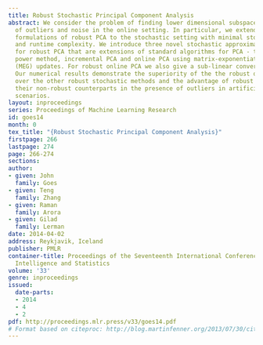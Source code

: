 ```yaml
---
title: Robust Stochastic Principal Component Analysis
abstract: We consider the problem of finding lower dimensional subspaces in the presence
  of outliers and noise in the online setting. In particular, we extend previous batch
  formulations of robust PCA to the stochastic setting with minimal storage requirements
  and runtime complexity. We introduce three novel stochastic approximation algorithms
  for robust PCA that are extensions of standard algorithms for PCA - the stochastic
  power method, incremental PCA and online PCA using matrix-exponentiated-gradient
  (MEG) updates. For robust online PCA we also give a sub-linear convergence guarantee.
  Our numerical results demonstrate the superiority of the the robust online method
  over the other robust stochastic methods and the advantage of robust methods over
  their non-robust counterparts in the presence of outliers in artificial and real
  scenarios.
layout: inproceedings
series: Proceedings of Machine Learning Research
id: goes14
month: 0
tex_title: "{Robust Stochastic Principal Component Analysis}"
firstpage: 266
lastpage: 274
page: 266-274
sections: 
author:
- given: John
  family: Goes
- given: Teng
  family: Zhang
- given: Raman
  family: Arora
- given: Gilad
  family: Lerman
date: 2014-04-02
address: Reykjavik, Iceland
publisher: PMLR
container-title: Proceedings of the Seventeenth International Conference on Artificial
  Intelligence and Statistics
volume: '33'
genre: inproceedings
issued:
  date-parts:
  - 2014
  - 4
  - 2
pdf: http://proceedings.mlr.press/v33/goes14.pdf
# Format based on citeproc: http://blog.martinfenner.org/2013/07/30/citeproc-yaml-for-bibliographies/
---
```

